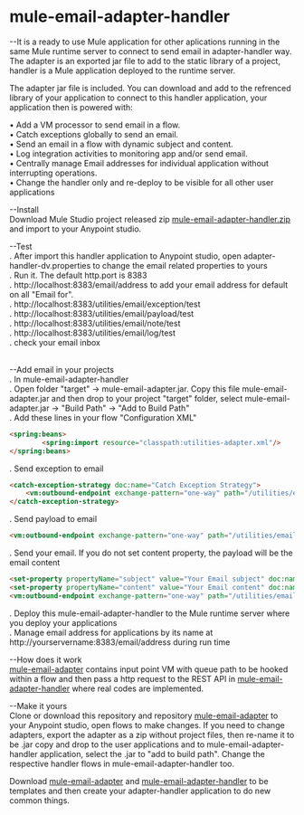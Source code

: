 # mule-email-adapter-handler

--It is a ready to use Mule application for other aplications running in the same Mule runtime server to connect to send email in adapter-handler way. The adapter is an exported jar file to add to the static library of a project, handler is a Mule application deployed to the runtime server.</br>

The adapter jar file is included. You can download and add to the refrenced library of your application to connect to this handler application, your application then is powered with:<br/>

•	Add a VM processor to send email in a flow.<br/>
•	Catch exceptions globally to send an email. </br>
•	Send an email in a flow with dynamic subject and content. </br>
•	Log integration activities to monitoring app and/or send email. </br>
•	Centrally manage Email addresses for individual application without interrupting operations.</br>
•	Change the handler only and re-deploy to be visible for all other user applications</br>

--Install<br/>
Download Mule Studio project released zip <a href="https://github.com/kunji01/mule-email-adapter-handler/files/1162714/mule-email-adapter-handler.zip"> mule-email-adapter-handler.zip </a> and import to your Anypoint studio.</br>

--Test</br>
. After import this handler application to Anypoint studio, open adapter-handler-dv.properties to change the email related properties to yours</br>
. Run it. The default http.port is 8383</br>
. http://localhost:8383/email/address to add your email address for default on all "Email for".</br>
. http://localhost:8383/utilities/email/exception/test</br>
. http://localhost:8383/utilities/email/payload/test</br>
. http://localhost:8383/utilities/email/note/test</br>
. http://localhost:8383/utilities/email/log/test</br>
. check your email inbox</br><br/>

--Add email in your projects</br>
. In mule-email-adapter-handler<br/>
. Open folder "target" -&gt; mule-email-adapter.jar. Copy this file mule-email-adapter.jar and then drop to your project "target" folder, select mule-email-adapter.jar -&gt; "Build Path" -&gt; "Add to Build Path" <br/>
. Add these lines in your flow "Configuration XML"
```html
<spring:beans>
        <spring:import resource="classpath:utilities-adapter.xml"/>
</spring:beans>
```
. Send exception to email<br/>
```html
<catch-exception-strategy doc:name="Catch Exception Strategy">
    <vm:outbound-endpoint exchange-pattern="one-way" path="/utilities/email/exception" doc:name="VM" connector-ref="utilitiesAdapter_VM"/>
</catch-exception-strategy>
```

. Send payload to email<br/>
```html
<vm:outbound-endpoint exchange-pattern="one-way" path="/utilities/email/payload" connector-ref="utilitiesAdapter_VM" doc:name="VM"/>
```

. Send your email. If you do not set content property, the payload will be the email content<br/>
```html
<set-property propertyName="subject" value="Your Email subject" doc:name="subject"/>
<set-property propertyName="content" value="Your Email content" doc:name="content"/>
<vm:outbound-endpoint exchange-pattern="one-way" path="/utilities/email/note" doc:name="VM" connector-ref="utilitiesAdapter_VM"/>
```

. Deploy this mule-email-adapter-handler to the Mule runtime server where you deploy your applications<br/>
. Manage email address for applications by its name at http://yourservername:8383/email/address during run time<br/>

--How does it work<br>
<a href="https://github.com/kunji01/mule-email-adapter">mule-email-adapter</a> contains input point VM with queue path to be hooked within a flow and then pass a http request to the REST API in <a href="https://github.com/kunji01/mule-email-adapter-handler">mule-email-adapter-handler</a> where real codes are implemented.<br/> 

--Make it yours<br/>
Clone or download this repository and repository <a href="https://github.com/kunji01/mule-email-adapter">mule-email-adapter</a> to your Anypoint studio, open flows to make changes. If you need to change adapters, export the adapter as a zip without project files, then re-name it to be .jar
copy and drop to the user applications and to mule-email-adapter-handler application, select the .jar to "add to build path". Change the respective handler flows in mule-email-adapter-handler too.</br>

Download <a href="https://github.com/kunji01/mule-email-adapter">mule-email-adapter</a> and <a href="https://github.com/kunji01/mule-email-adapter-handler">mule-email-adapter-handler</a> to be templates and then create your adapter-handler application to do new common things.



